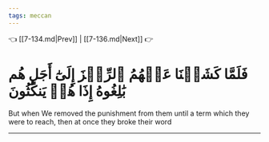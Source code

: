 ```yaml
---
tags: meccan
---
```


👈 [[7-134.md|Prev]] | [[7-136.md|Next]] 👉

# فَلَمَّا كَشَفۡنَا عَنۡهُمُ ٱلرِّجۡزَ إِلَىٰٓ أَجَلٍ هُم بَٰلِغُوهُ إِذَا هُمۡ يَنكُثُونَ

But when We removed the punishment from them until a term which they were to reach, then at once they broke their word

---

